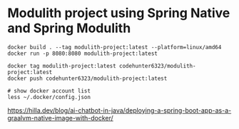 
# Modulith project using Spring Native and Spring Modulith

```shell
docker build . --tag modulith-project:latest --platform=linux/amd64
docker run -p 8080:8080 modulith-project:latest
```
```shell
docker tag modulith-project:latest codehunter6323/modulith-project:latest
docker push codehunter6323/modulith-project:latest
```
```shell
# show docker account list
less ~/.docker/config.json
```

https://hilla.dev/blog/ai-chatbot-in-java/deploying-a-spring-boot-app-as-a-graalvm-native-image-with-docker/